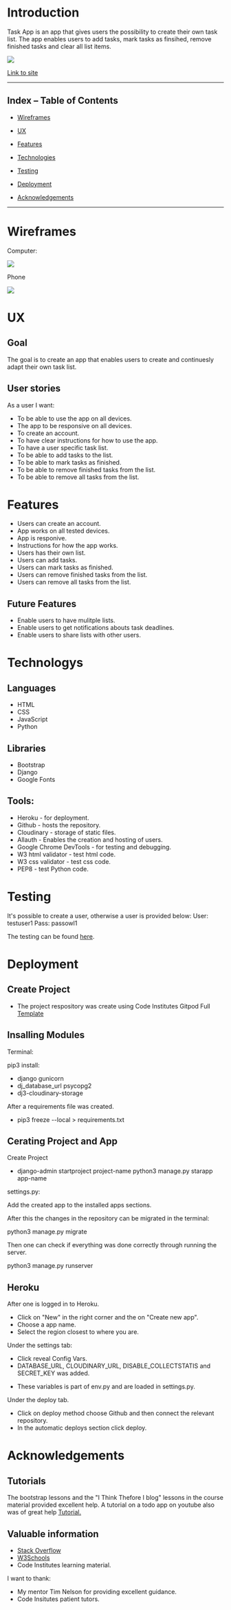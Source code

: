# Introduction

Task App is an app that gives users the possibility to create their own task list. The app enables users to add tasks, mark tasks as finsihed, remove finished tasks and clear all list items.  

![](images/frontpage.jpg)


[Link to site](task-app007.herokuapp.com)

 ***  

 ## Index – Table of Contents   

* [Wireframes](#Wireframes)  

* [UX](#User-Experience)  

* [Features](#Features)  

* [Technologies](#Technologies)  

* [Testing](#Testing)  

* [Deployment](#Deployment)    

* [Acknowledgements](#Acknowledgements)  

***  

# Wireframes

Computer: 

![](images/balsamiq.jpg)

Phone

![](images/balsamiq-phone.jpg)


# UX

## Goal

The goal is to create an app that enables users to create and continuesly adapt their own task list.

## User stories

As a user I want:

* To be able to use the app on all devices.
* The app to be responsive on all devices.
* To create an account.
* To have clear instructions for how to use the app.
* To have a user specific task list.
* To be able to add tasks to the list.
* To be able to mark tasks as finished.
* To be able to remove finished tasks from the list.
* To be able to remove all tasks from the list.

# Features

* Users can create an account.
* App works on all tested devices.
* App is responive.
* Instructions for how the app works.
* Users has their own list.
* Users can add tasks.
* Users can mark tasks as finished.
* Users can remove finished tasks from the list.
* Users can remove all tasks from the list.

## Future Features

* Enable users to have mulitple lists.
* Enable users to get notifications abouts task deadlines.
* Enable users to share lists with other users.

# Technologys

## Languages

* HTML
* CSS 
* JavaScript
* Python

## Libraries

* Bootstrap 
* Django 
* Google Fonts

## Tools:

* Heroku - for deployment.
* Github - hosts the repository.
* Cloudinary - storage of static files. 
* Allauth - Enables the creation and hosting of users.
* Google Chrome DevTools - for testing and debugging.
* W3 html validator - test html code.
* W3 css validator - test css code.
* PEP8 - test Python code.

# Testing

It's possible to create a user, otherwise a user is provided below:
User: testuser1 Pass: passowl1

The testing can be found [here](test.md).

# Deployment 

## Create Project

* The project respository was create using Code Institutes Gitpod Full [Template](https://github.com/Code-Institute-Org/gitpod-full-template)

## Insalling Modules

Terminal:

pip3 install:
* django gunicorn
* dj_database_url psycopg2
* dj3-cloudinary-storage

After a requirements file was created.
* pip3 freeze --local > requirements.txt

## Cerating Project and App

Create Project
* django-admin startproject project-name
python3 manage.py starapp app-name

settings.py:

Add the created app to the installed apps sections.

After this the changes in the repository can be migrated in the terminal:

python3 manage.py migrate

Then one can check if everything was done correctly through running the server.

python3 manage.py runserver

## Heroku

After one is logged in to Heroku.
* Click on "New" in the right corner and the on "Create new app".
* Choose a app name.
* Select the region closest to where you are.

Under the settings tab:
* Click reveal Config Vars.
* DATABASE_URL, CLOUDINARY_URL, DISABLE_COLLECTSTATIS and SECRET_KEY was added.
 - These variables is part of env.py and are loaded in settings.py.

Under the deploy tab.
* Click on deploy method choose Github and then connect the relevant repository.
* In the automatic deploys section click deploy.


# Acknowledgements

## Tutorials

The bootstrap lessons and the "I Think Thefore I blog" lessons in the course material provided excellent help. A tutorial on a todo app on youtube also was of great help [Tutorial.](https://www.youtube.com/watch?v=phHM6glUURw&t=9s)

## Valuable information
* [Stack Overflow](https://stackoverflow.com/)
* [W3Schools](https://www.w3schools.com)
* Code Institutes learning material.

I want to thank:
* My mentor Tim Nelson for providing excellent guidance.
* Code Insitutes patient tutors.
